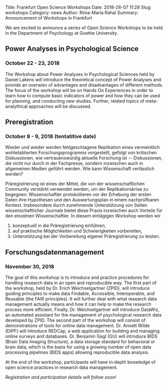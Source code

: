 Title: Frankfurt Open Science Workshops
Date: 2018-26-07 11:28
Slug: workshops
Category: news
Author: Rima-Maria Rahal
Summary: Announcement of Workshops in Frankfurt

We are excited to announce a series of  Open Science Workshops to be held in the Department of Psychology at Goethe University. 

## Power Analyses in Psychological Science
### October 22 - 23, 2018

The Workshop about Power Analyses in Psychological Sciences held by Daniel Lakens will introduce the theoretical concept of Power Analyses and provide an overwiev of advantages and disadvantages of different methods. 
The focus of the workshop will be on Hands On Experiences in order to learn how to compute basic indicators of power and how they can be used for planning, and conducting new studies. 
Further, related topics of meta-analythical approaches will be discussed.

## Preregistration
### October 8 - 9, 2018 (tentatitive date)

Wieder und wieder werden fehlgeschlagene Replikation eines vermeintlich wohletablierten Forschungsprogramms vorgestellt, gefolgt von kritischen Diskussionen, wie vertrauenswürdig aktuelle Forschung ist -- Diskussionen, die nicht nur durch in der Fachpresse, sondern inzwischen auch in allgemeinen Medien geführt werden. 
Wie kann Wissenschaft verlässlich werden?

Präregistrierung ist eines der Mittel, die von der wissenschaftlichen Community verstärkt verwendet werden, um der Replikationskrise zu begegnen: 
Wissenschaftler protokollieren vor der Erhebung der ersten Daten ihre Hypothesen und den Auswertungsplan in einem nachprüfbaren Kontext. 
Insbesondere durch zunehmende Unterstützung von Seiten wissenschaftlicher Journals bietet diese Praxis inzwischen auch Vorteile für den einzelnen Wissenschaftler. 
In diesem eintägigen Workshop werden wir 
1. konzeptuell in die Präregistrierung einführen, 
2. auf praktische Möglichkeiten und Schwierigkeiten vorbereiten, 
3. Unterstützung bei der Vorbereitung eigener Präregistrierung zu leisten.

## Forschungsdatenmanagement
### November 30, 2018

The goal of this workshop is to introduce and practice procedures for handling research data in an open and reproducible way. 
The first part of the workshop, held by Dr. Erich Weichselgartner (ZPID), will introduce guiding principles to make data Findable, Accessible, Interoperable, and Reusable (the FAIR principles).
It will further deal with what research data management actually means and how it can help to make the research process more efficient. 
Finally, Dr. Weichselgartner will introduce DataWiz, an automated assistant for the management of psychological research data developed by ZPID.
The second part of the workshop will consist of demonstrations of tools for online data management. 
Dr. Annett Wilde (DIPF) will introduce REDCap, a web application for building and managing online surveys and databases. 
Dr. Benjamin Gagl (GU) will introduce BIDS (Brain Data Imaging Structure), a data storage standard for behavioral or brain data, which is the basis for using a growing number of open data processing pipelines (BIDS apps) allowing reproducible data analysis. 

At the end of the workshop, participants will have in‐depth knowledge of open science practices in research data management. 


_Registration and participation details will follow soon!_
